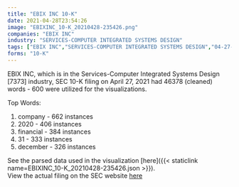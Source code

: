 ```yaml
---
title: "EBIX INC 10-K"
date: 2021-04-28T23:54:26
image: "EBIXINC_10-K_20210428-235426.png"
companies: "EBIX INC"
industry: "SERVICES-COMPUTER INTEGRATED SYSTEMS DESIGN"
tags: ["EBIX INC","SERVICES-COMPUTER INTEGRATED SYSTEMS DESIGN","04-27-2021","10-K"]
forms: "10-K"
---
```

EBIX INC, which is in the Services-Computer Integrated Systems Design [7373] industry, SEC 10-K filing on April 27, 2021 had 46378 (cleaned) words - 600 were utilized for the visualizations.

Top Words:
1. company - 662 instances
2. 2020 - 406 instances
3. financial - 384 instances
4. 31 - 333 instances
5. december - 326 instances


See the parsed data used in the visualization [here]({{< staticlink name=EBIXINC_10-K_20210428-235426.json >}}).  
View the actual filing on the SEC website [here](https://www.sec.gov/Archives/edgar/data/814549/0001628280-21-007671.txt)